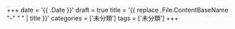 +++
date = '{{ .Date }}'
draft = true
title = '{{ replace .File.ContentBaseName "-" " " | title }}'
categories = ['未分類']
tags = ['未分類']
+++